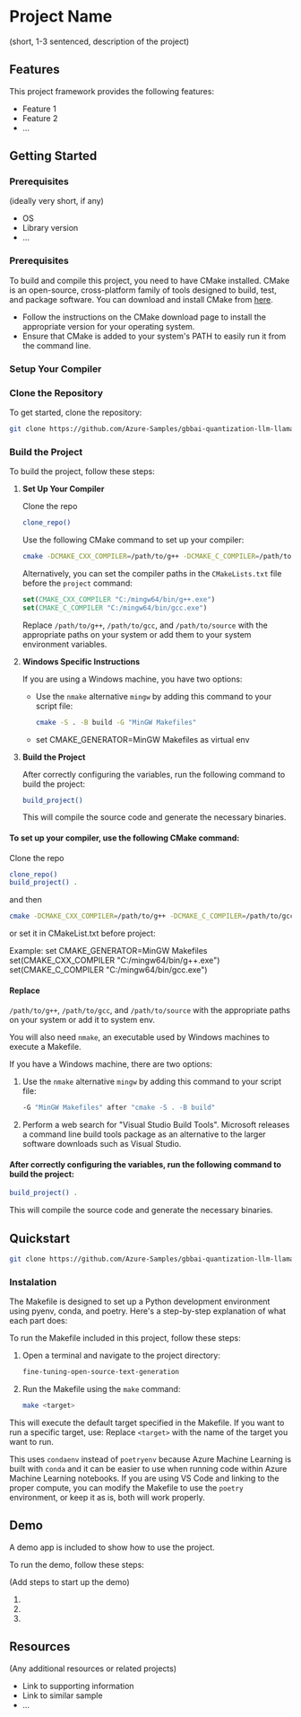 # Project Name

(short, 1-3 sentenced, description of the project)

## Features

This project framework provides the following features:

* Feature 1
* Feature 2
* ...

## Getting Started

### Prerequisites

(ideally very short, if any)

- OS
- Library version
- ...


### Prerequisites
To build and compile this project, you need to have CMake installed. CMake is an open-source, cross-platform family of tools designed to build, test, and package software. You can download and install CMake from [here](https://cmake.org/download/).

- Follow the instructions on the CMake download page to install the appropriate version for your operating system.
- Ensure that CMake is added to your system's PATH to easily run it from the command line.


### Setup Your Compiler


### Clone the Repository

To get started, clone the repository:

```sh
git clone https://github.com/Azure-Samples/gbbai-quantization-llm-llamacpp.git
```

### Build the Project

To build the project, follow these steps:

1. **Set Up Your Compiler**

    Clone the repo 

    ```sh
    clone_repo()
    ```

    Use the following CMake command to set up your compiler:

    ```sh
    cmake -DCMAKE_CXX_COMPILER=/path/to/g++ -DCMAKE_C_COMPILER=/path/to/gcc /path/to/source
    ```

    Alternatively, you can set the compiler paths in the `CMakeLists.txt` file before the `project` command:

    ```cmake
    set(CMAKE_CXX_COMPILER "C:/mingw64/bin/g++.exe")
    set(CMAKE_C_COMPILER "C:/mingw64/bin/gcc.exe")
    ```

    Replace `/path/to/g++`, `/path/to/gcc`, and `/path/to/source` with the appropriate paths on your system or add them to your system environment variables.

2. **Windows Specific Instructions**

    If you are using a Windows machine, you have two options:

    - Use the `nmake` alternative `mingw` by adding this command to your script file:

      ```sh
      cmake -S . -B build -G "MinGW Makefiles"
      ```

    - set CMAKE_GENERATOR=MinGW Makefiles as virtual env

3. **Build the Project**

    After correctly configuring the variables, run the following command to build the project:

    ```sh
    build_project()
    ```

    This will compile the source code and generate the necessary binaries.



#### To set up your compiler, use the following CMake command:

Clone the repo 

```sh
clone_repo()
build_project() .
```
and then

```sh
cmake -DCMAKE_CXX_COMPILER=/path/to/g++ -DCMAKE_C_COMPILER=/path/to/gcc /path/to/source 

```

or set it in CMakeList.txt before project:

Example:
set CMAKE_GENERATOR=MinGW Makefiles
set(CMAKE_CXX_COMPILER "C:/mingw64/bin/g++.exe")
set(CMAKE_C_COMPILER "C:/mingw64/bin/gcc.exe")


#### Replace

 `/path/to/g++`, `/path/to/gcc`, and `/path/to/source` with the appropriate paths on your system or add it to system env.

You will also need `nmake`, an executable used by Windows machines to execute a Makefile.

If you have a Windows machine, there are two options:

1. Use the `nmake` alternative `mingw` by adding this command to your script file:
    ```sh
    -G "MinGW Makefiles" after "cmake -S . -B build"
    ```

2. Perform a web search for "Visual Studio Build Tools". Microsoft releases a command line build tools package as an alternative to the larger software downloads such as Visual Studio.


#### After correctly configuring the variables, run the following command to build the project:

```sh
build_project() .
```

This will compile the source code and generate the necessary binaries.


## Quickstart

```bash
git clone https://github.com/Azure-Samples/gbbai-quantization-llm-llamacpp.git
```

### Instalation 
The Makefile is designed to set up a Python development environment using pyenv, conda, and poetry. Here's a step-by-step explanation of what each part does:

To run the Makefile included in this project, follow these steps:

1. Open a terminal and navigate to the project directory:
    ```sh
    fine-tuning-open-source-text-generation
    ```

2. Run the Makefile using the `make` command:
    ```sh
    make <target>
    ```

This will execute the default target specified in the Makefile. If you want to run a specific target, use:
Replace `<target>` with the name of the target you want to run.

This uses `condaenv` instead of `poetryenv` because Azure Machine Learning is built with `conda` and it can be easier to use when running code within Azure Machine Learning notebooks. If you are using VS Code and linking to the proper compute, you can modify the Makefile to use the `poetry` environment, or keep it as is, both will work properly.

## Demo

A demo app is included to show how to use the project.

To run the demo, follow these steps:

(Add steps to start up the demo)

1.
2.
3.

## Resources

(Any additional resources or related projects)

- Link to supporting information
- Link to similar sample
- ...
